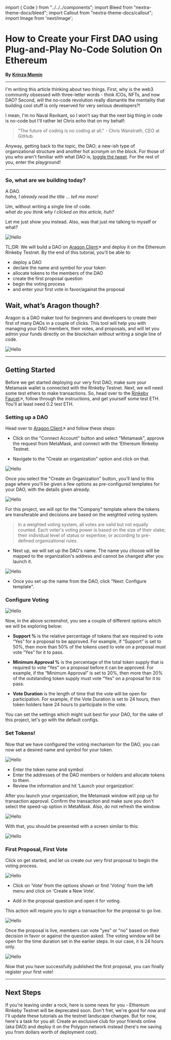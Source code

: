 import { Code } from "../../../components";
import Bleed from "nextra-theme-docs/bleed";
import Callout from "nextra-theme-docs/callout";
import Image from 'next/image';

# How to Create your First DAO using Plug-and-Play No-Code Solution On Ethereum

**By** [**Krinza Momin**](https://twitter.com/kayprasla)
____________________________________

I'm writing this article thinking about two things. First, why is the web3 community obsessed with three-letter words - think ICOs, NFTs, and now DAO? Second, will the no-code revolution really dismantle the mentality that building cool stuff is only reserved for very serious developers?! 

I mean, I'm no Naval Ravikant, so I won’t say that the next big thing in code is no-code but I'll rather let Chris echo that on my behalf:

> "The future of coding is no coding at all." - Chris Wanstrath, CEO at GitHub.

Anyway, getting back to the topic, the DAO; a new-ish type of organizational structure and another hot acronym on the block. For those of you who aren't familiar with what DAO is, [toggle the tweet](https://twitter.com/themetav3rse/status/1456337864342466561?s=20&t=wzXj7B8cqaclAlYDFi2MXw). For the rest of you, enter the playground! 

__________________

### So, what are we building today?

A DAO.  
*haha, I already read the title … tell me more!*

Um, without writing a single line of code.                                                           
*what do you think why I clicked on this article, huh?*

Let me just show you instead. Also, was that just me talking to myself or what? 

![Hello](../../../public/learn/reXHIQX1T.png)


TL;DR: We will build a DAO on [Aragon Client](https://client.aragon.org/#/)↗ and deploy it on the Ethereum Rinkeby Testnet. By the end of this tutorial, you’ll be able to:

- deploy a DAO
- declare the name and symbol for your token
- allocate tokens to the members of the DAO
- create the first proposal question 
- begin the voting process
- and enter your first vote in favor/against the proposal

## Wait, what’s Aragon though?

Aragon is a DAO maker tool for beginners and developers to create their first of many DAOs in a couple of clicks. This tool will help you with managing your DAO members, their votes, and proposals, and will let you admin your funds directly on the blockchain without writing a single line of code. 

![Hello](../../../public/learn/h9Fg7K8Dh.png)
______________________________
## Getting Started

Before we get started deploying our very first DAO, make sure your Metamask wallet is connected with the Rinkeby Testnet. Next, we will need some test ethers to make transactions. So, head over to the [Rinkeby Faucet](https://faucets.chain.link/rinkeby)↗, follow through the instructions, and get yourself some test ETH. You'll at least need 0.2 test ETH. 

### Setting up a DAO
Head over to [Aragon Client](https://client.aragon.org/#/)↗ and follow these steps:

- Click on the "Connect Account" button and select "Metamask", approve the request from MetaMask, and connect with the ‘Ethereum Rinkeby Testnet.

- Navigate to the "Create an organization" option and click on that.

![Hello](../../../public/learn/M9ZL-fipA.png)

Once you select the "Create an Organization" button, you'll land to this page where you'll be given a few options as pre-configured templates for your DAO, with the details given already. 

![Hello](../../../public/learn/2hCqeOQGP.png)

For this project, we will opt for the "Company" template where the tokens are transferable and decisions are based on the weighted voting system. 


> In a weighted voting system, all votes are valid but not equally counted. Each voter's voting power is based on the size of their stake; their individual level of status or expertise; or according to pre-defined organizational rules.



- Next up, we will set up the DAO's name. The name you choose will be mapped to the organization's address and cannot be changed after you launch it.

![Hello](../../../public/learn/lgcDc4BRP.png)

- Once you set up the name from the DAO, click "Next: Configure template".

### Configure Voting  

![Hello](../../../public/learn/gglyCR3CN.png)

Now, in the above screenshot, you see a couple of different options which we will be exploring below: 

- **Support %** is the relative percentage of tokens that are required to vote “Yes” for a proposal to be approved. For example, if “Support” is set to 50%, then more than 50% of the tokens used to vote on a proposal must vote “Yes” for it to pass.

- **Minimum Approval %** is the percentage of the total token supply that is required to vote “Yes” on a proposal before it can be approved. For example, if the “Minimum Approval” is set to 20%, then more than 20% of the outstanding token supply must vote “Yes” on a proposal for it to pass.

- **Vote Duration** is the length of time that the vote will be open for participation. For example, if the Vote Duration is set to 24 hours, then token holders have 24 hours to participate in the vote.

You can set the settings which might suit best for your DAO, for the sake of this project, let's go with the default configs. 

### Set Tokens!

Now that we have configured the voting mechanism for the DAO, you can now set a desired name and symbol for your token. 

![Hello](../../../public/learn/tk-syH5ds.png)

- Enter the token name and symbol 
- Enter the addresses of the DAO members or holders and allocate tokens to them. 
- Review the information and hit ‘Launch your organization’.

After you launch your organization, the Metamask window will pop up for transaction approval. Confirm the transaction and make sure you don't select the speed-up option in MetaMask. Also, do not refresh the window.

![Hello](../../../public/learn/g0JSY-t1w.png)

With that, you should be presented with a screen similar to this:

![Hello](../../../public/learn/C-QwyWtIR.png)

### First Proposal, First Vote

Click on get started, and let us create our very first proposal to begin the voting process.

![Hello](../../../public/learn/v9DCmgk0W.png)

- Click on ‘Vote’ from the options shown or find 'Voting' from the left menu and click on ‘Create a New Vote’. 

- Add in the proposal question and open it for voting. 

This action will require you to sign a transaction for the proposal to go live.

![Hello](../../../public/learn/CTxYhHkWB.png)

Once the proposal is live, members can vote "yes" or "no" based on their decision in favor or against the question asked. The voting window will be open for the time duration set in the earlier steps. In our case, it is 24 hours only. 

![Hello](../../../public/learn/3uIf2XTyL.png)

Now that you have successfully published the first proposal, you can finally register your first vote!

_______________________________

## Next Steps
If you're leaving under a rock, here is some news for you - Ethereum Rinkeby Testnet will be deprecated soon. Don't fret, we're good for now and I'll update these tutorials as the testnet landscape changes. But for now, here's a task for you all: Create an exclusive club for your friends online (aka DAO) and deploy it on the Polygon network instead (here's me saving you from dollars worth of deployment cost). 
